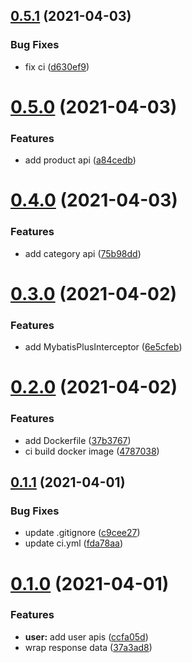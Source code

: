 ## [0.5.1](https://github.com/kongmoumou/jiucai-service/compare/v0.5.0...v0.5.1) (2021-04-03)


### Bug Fixes

* fix ci ([d630ef9](https://github.com/kongmoumou/jiucai-service/commit/d630ef90f1c6482ad0f60fe6cf292f08cbb48130))



# [0.5.0](https://github.com/kongmoumou/jiucai-service/compare/v0.4.0...v0.5.0) (2021-04-03)


### Features

* add product api ([a84cedb](https://github.com/kongmoumou/jiucai-service/commit/a84cedb7499a3cd714ea83f53405e6b7cb7026c6))



# [0.4.0](https://github.com/kongmoumou/jiucai-service/compare/v0.3.0...v0.4.0) (2021-04-03)


### Features

* add category api ([75b98dd](https://github.com/kongmoumou/jiucai-service/commit/75b98dd4d4ac64d5de6cccdf1d1b6f68c0002288))



# [0.3.0](https://github.com/kongmoumou/jiucai-service/compare/v0.2.0...v0.3.0) (2021-04-02)


### Features

* add MybatisPlusInterceptor ([6e5cfeb](https://github.com/kongmoumou/jiucai-service/commit/6e5cfeb2006f52e8824f076c565f5a97b73bf8f3))



# [0.2.0](https://github.com/kongmoumou/jiucai-service/compare/v0.1.1...v0.2.0) (2021-04-02)


### Features

* add Dockerfile ([37b3767](https://github.com/kongmoumou/jiucai-service/commit/37b37671d77b2ad0bb3179321f11351d1d1588f3))
* ci build docker image ([4787038](https://github.com/kongmoumou/jiucai-service/commit/47870382139a6319d688f53d09c175ce108dbaa5))



## [0.1.1](https://github.com/kongmoumou/jiucai-service/compare/v0.1.0...v0.1.1) (2021-04-01)


### Bug Fixes

* update .gitignore ([c9cee27](https://github.com/kongmoumou/jiucai-service/commit/c9cee274a7ba3a1c9c3535af8c60e149092e3cb0))
* update ci.yml ([fda78aa](https://github.com/kongmoumou/jiucai-service/commit/fda78aa140c7bcaf2ba73dfa16008cdafb1601fb))



# [0.1.0](https://github.com/kongmoumou/jiucai-service/compare/37a3ad834f6486b08aa8586bb0fa0173d6ea54a9...v0.1.0) (2021-04-01)


### Features

* **user:** add user apis ([ccfa05d](https://github.com/kongmoumou/jiucai-service/commit/ccfa05d9435d5189057c054f2f3e9428da3e2673))
* wrap response data ([37a3ad8](https://github.com/kongmoumou/jiucai-service/commit/37a3ad834f6486b08aa8586bb0fa0173d6ea54a9))




